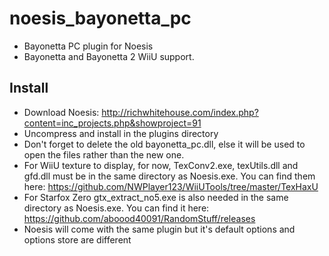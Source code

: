 # noesis_bayonetta_pc
- Bayonetta PC plugin for Noesis
- Bayonetta and Bayonetta 2 WiiU support.

## Install

- Download Noesis: http://richwhitehouse.com/index.php?content=inc_projects.php&showproject=91
- Uncompress and install in the plugins directory
- Don't forget to delete the old bayonetta_pc.dll, else it will be used to open the files rather than the new one.
- For WiiU texture to display, for now, TexConv2.exe, texUtils.dll and gfd.dll must be in the same directory as Noesis.exe. You can find them here: https://github.com/NWPlayer123/WiiUTools/tree/master/TexHaxU
- For Starfox Zero gtx_extract_no5.exe is also needed in the same directory as Noesis.exe. You can find it here: https://github.com/aboood40091/RandomStuff/releases
- Noesis will come with the same plugin but it's default options and options store are different
